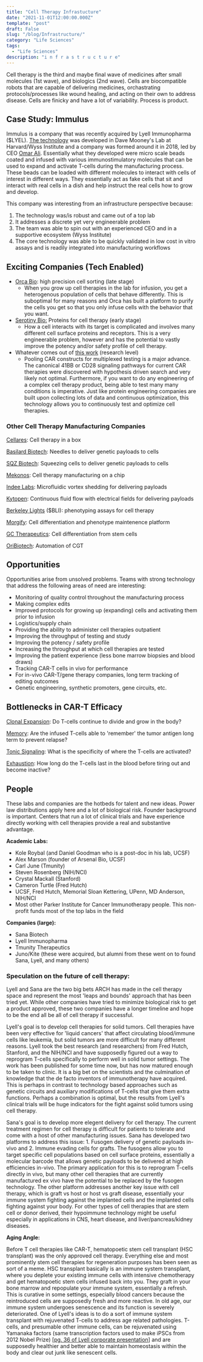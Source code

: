 ```yaml
---
title: "Cell Therapy Infrastucture"
date: "2021-11-01T12:00:00.000Z"
template: "post"
draft: False
slug: "/blog/Infrastructure/"
category: "Life Sciences"
tags:
  - "Life Sciences"
description: "i n f r a s t r u c t u r e"
---
```


Cell therapy is the third and maybe final wave of medicines after small molecules (1st wave), and biologics (2nd wave). Cells are biocompatible robots that are capable of delivering medicines, orchastrating protocols/processes like wound healing, and acting on their own to address disease. Cells are finicky and have a lot of variability. Process is product.

## Case Study: Immulus

Immulus is a company that was recently acquired by Lyell Immunopharma ($LYEL). [The technology](https://www.nature.com/articles/s41596-019-0249-0) was developed in Dave Mooney's Lab at Harvard/Wyss Institute and a company was formed around it in 2018, led by CEO [Omar Ali](https://www.linkedin.com/in/omar-ali-91389b18/). Essentially what they developed were micro scale beads coated and infused with various immunostimulatory molecules that can be used to expand and activate T-cells during the manufacturing process. These beads can be loaded with different molecules to interact with cells of interest in different ways. They essentially act as fake cells that sit and interact with real cells in a dish and help instruct the real cells how to grow and develop.

This company was interesting from an infrastructure perspective because:

1. The technology was/is robust and came out of a top lab
2. It addresses a discrete yet very engineerable problem
3. The team was able to spin out with an experienced CEO and in a supportive ecosystem (Wyss Institute)
4. The core technology was able to be quickly validated in low cost in vitro assays and is readily integrated into manufacturing workflows

## Exciting Companies (Tech Enabled)

- [Orca Bio](https://orcabio.com/): high precision cell sorting (late stage)
    - When you grow up cell therapies in the lab for infusion, you get a heterogenous population of cells that behave differently. This is suboptimal for many reasons and Orca has built a platform to purify the cells you get so that you only infuse cells with the behavior that you want.
- [Serotiny Bio:](https://serotiny.bio/about/) Proteins for cell therapy (early stage)
    - How a cell interacts with its target is complicated and involves many different cell surface proteins and receptors. This is a very engineerable problem, however and has the potential to vastly improve the potency and/or safety profile of cell therapy.
- Whatever comes out of [this work](https://www.biorxiv.org/content/10.1101/2021.07.11.451980v1) (research level)
    - Pooling CAR constructs for multiplexed testing is a major advance. The canonical 41BB or CD28 signaling pathways for current CAR therapies were discovered with hypothesis driven search and very likely not optimal. Furthermore, if you want to do any engineering of a complex cell therapy product, being able to test many many conditions is imperative. Just like protein engineering companies are built upon collecting lots of data and continuous optimization, this technology allows you to continuously test and optimize cell therapies.

### Other Cell Therapy Manufacturing Companies

[Cellares](https://www.cellares.com/): Cell therapy in a box

[Basilard Biotech](https://basilardbiotech.com/): Needles to deliver genetic payloads to cells

[SQZ Biotech](https://sqzbiotech.com/): Squeezing cells to deliver genetic payloads to cells

[Mekonos](https://mekonos.com/): Cell therapy manufacturing on a chip

[Indee Labs](https://www.indeelabs.com/): Microfluidic vortex shedding for delivering payloads

[Kytopen](https://kytopen.com/): Continuous fluid flow with electrical fields for delivering payloads

[Berkeley Lights](https://www.berkeleylights.com/workflows/cell-therapy-development/) ($BLI): phenotyping assays for cell therapy

[Morgify](https://mogrify.co.uk/): Cell differentiation and phenotype maintenence platform

[GC Therapeutics](https://www.gc-tx.com/): Cell differentiation from stem cells

[OriBiotech](https://oribiotech.com/): Automation of CGT

## Opportunities

Opportunities arise from unsolved problems. Teams with strong technology that address the following areas of need are interesting:

- Monitoring of quality control throughout the manufacturing process
- Making complex edits
- Improved protocols for growing up (expanding) cells and activating them prior to infusion
- Logistics/supply chain
- Providing the ability to administer cell therapies outpatient
- Improving the throughput of testing and study
- Improving the potency / safety profile
- Increasing the throughput at which cell therapies are tested
- Improving the patient experience (less bone marrow biopsies and blood draws)
- Tracking CAR-T cells in vivo for performance
- For in-vivo CAR-T/gene therapy companies, long term tracking of editing outcomes
- Genetic engineering, synthetic promoters, gene circuits, etc.

## Bottlenecks in CAR-T Efficacy

[Clonal Expansion](https://www.nature.com/articles/s41467-019-13880-1): Do T-cells continue to divide and grow in the body?

[Memory](https://www.nature.com/articles/s41586-020-2246-4?WT.ec_id=NATURE-202004&sap-outbound-id=938179A159BA44E4DFD4B57F5620E05E1161D651): Are the infused T-cells able to 'remember' the tumor antigen long term to prevent relapse?

[Tonic Signaling](https://stm.sciencemag.org/content/13/591/eabe7378): What is the specificity of where the T-cells are activated?

[Exhaustion](https://www.ncbi.nlm.nih.gov/labs/pmc/articles/PMC6944329/): How long do the T-cells last in the blood before tiring out and become inactive?

## People

These labs and companies are the hotbeds for talent and new ideas. Power law distributions apply here and a lot of biological risk. Founder background is important. Centers that run a lot of clinical trials and have experience directly working with cell therapies provide a real and substantive advantage.

**Academic Labs:**

- Kole Roybal (and Daniel Goodman who is a post-doc in his lab, UCSF)
- Alex Marson (founder of Arsenal Bio, UCSF)
- Carl June (Tmunity)
- Steven Rosenberg (NIH/NCI)
- Crystal Mackall (Stanford)
- Cameron Turtle (Fred Hutch)
- UCSF, Fred Hutch, Memorial Sloan Kettering, UPenn, MD Anderson, NIH/NCI
- Most other Parker Institute for Cancer Immunotherapy people. This non-profit funds most of the top labs in the field

**Companies (large):**

- Sana Biotech
- Lyell Immunopharma
- Tmunity Therapeutics
- Juno/Kite (these were acquired, but alumni from these went on to found Sana, Lyell, and many others)

### Speculation on the future of cell therapy:

Lyell and Sana are the two big bets ARCH has made in the cell therapy space and represent the most 'leaps and bounds' approach that has been tried yet. While other companies have tried to minimize biological risk to get a product approved, these two companies have a longer timeline and hope to be the end all be all of cell therapy if successful.

Lyell's goal is to develop cell therapies for solid tumors. Cell therapies have been very effective for 'liquid cancers' that affect circulating blood/immune cells like leukemia, but solid tumors are more difficult for many different reasons. Lyell took the best research (and researchers) from Fred Hutch, Stanford, and the NIH/NCI and have supposedly figured out a way to reprogram T-cells specifically to perform well in solid tumor settings. The work has been published for some time now, but has now matured enough to be taken to clinic. It is a big bet on the scientists and the culmination of knowledge that the de facto inventors of immunotherapy have acquired. This is perhaps in contrast to technology based approaches such as genetic circuits and auxiliary modifications of T-cells that give them extra functions. Perhaps a combination is optimal, but the results from Lyell's clinical trials will be huge indicators for the fight against solid tumors using cell therapy.

Sana's goal is to develop more elegent delivery for cell therapy. The current treatment regimen for cell therapy is difficult for patients to tolerate and come with a host of other manufacturing issues. Sana has developed two platforms to address this issue: 1. Fusogen delivery of genetic payloads in-vivo and 2. Immune evading cells for grafts. The fusogens allow you to target specific cell populations based on cell surface proteins, essentially a molecular barcode that allows genetic payloads to be delivered at high efficiencies in-vivo. The primary application for this is to reprogram T-cells directly in vivo, but many other cell therapies that are currently manufactured ex vivo have the potential to be replaced by the fusogen technology. The other platform addresses another key issue with cell therapy, which is graft vs host or host vs graft disease, essentially your immune system fighting against the implanted cells and the implanted cells fighting against your body. For other types of cell therapies that are stem cell or donor derived, their hypoimmune technology might be useful especially in applications in CNS, heart disease, and liver/pancreas/kidney diseases.

**Aging Angle:**

Before T cell therapies like CAR-T, hematopoetic stem cell transplant (HSC transplant) was the only approved cell therapy. Everything else and most prominently stem cell therapies for regeneration purposes has been seen as sort of a meme. HSC transplant basically is an immune system transplant, where you deplete your existing immune cells with intensive chemotherapy and get hematopoetic stem cells infused back into you. They graft in your bone marrow and repopulate your immune system, essentially a refresh. This is curative in some settings, especially blood cancers because the reintroduced cells are supposedly fresh and more reactive. In old age, our immune system undergoes senescence and its function is severely deteriorated. One of Lyell's ideas is to do a sort of immune system transplant with rejuvenated T-cells to address age related pathologies. T-cells, and presumable other immune cells, can be rejuvenated using Yamanaka factors (same transcription factors used to make iPSCs from 2012 Nobel Prize) [[pg. 36 of Lyell corporate presentation](https://www.notion.so/963799994d8e466ba5d544f5f6f88583)] and are supposedly healthier and better able to maintain homeostasis within the body and clear out junk like senescent cells.
